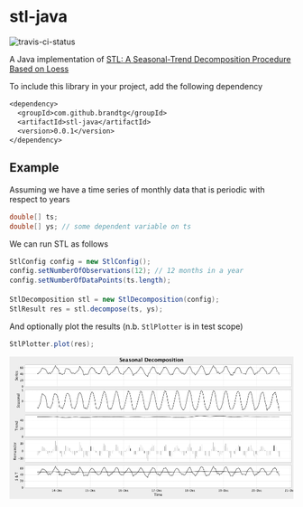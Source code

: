 stl-java
========

![travis-ci-status](https://travis-ci.org/brandtg/stl-java.svg?branch=master)

A Java implementation of [STL: A Seasonal-Trend Decomposition Procedure Based on Loess](http://www.wessa.net/download/stl.pdf)

To include this library in your project, add the following dependency

```
<dependency>
  <groupId>com.github.brandtg</groupId>
  <artifactId>stl-java</artifactId>
  <version>0.0.1</version>
</dependency>
```

Example
-------

Assuming we have a time series of monthly data that is periodic with respect to years

```java
double[] ts;
double[] ys; // some dependent variable on ts
```

We can run STL as follows

```java
StlConfig config = new StlConfig();
config.setNumberOfObservations(12); // 12 months in a year
config.setNumberOfDataPoints(ts.length);

StlDecomposition stl = new StlDecomposition(config);
StlResult res = stl.decompose(ts, ys);
```

And optionally plot the results (n.b. `StlPlotter` is in test scope)

```java
StlPlotter.plot(res);
```

![STL result chart](doc/figure_2.png)
